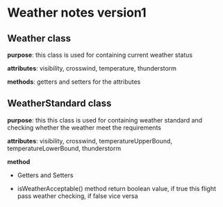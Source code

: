 # Weather notes version1

## Weather class

**purpose**: this class is used for containing current weather status 

**attributes**: visibility, crosswind, temperature, thunderstorm

**methods**: getters and setters for the attributes 

## WeatherStandard class

**purpose**: this this class is used for containing weather standard and checking whether the weather meet the requirements 

**attributes**: visibility, crosswind, temperatureUpperBound, temperatureLowerBound, thunderstorm

**method** 

- Getters and Setters

- isWeatherAcceptable() method return boolean value, if true this flight pass weather checking, if false vice versa
